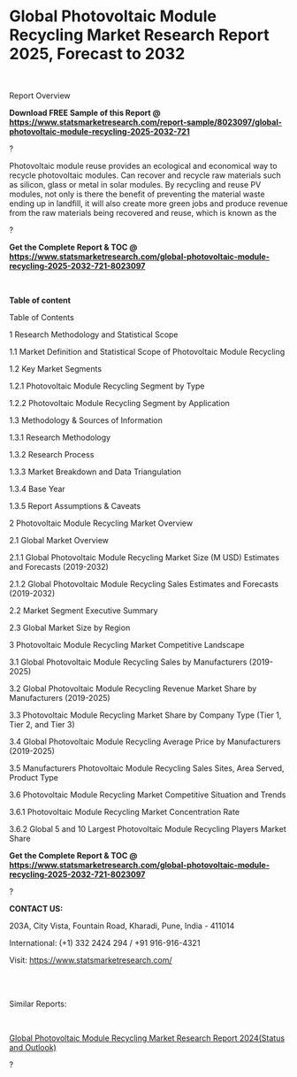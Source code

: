 <h1>Global Photovoltaic Module Recycling Market Research Report 2025, Forecast to 2032</h1><br/><p>Report Overview</p>
 
 
 
 <div><b>Download FREE Sample of this Report @ <a href="https://www.statsmarketresearch.com/download-free-sample/8023097/global-photovoltaic-module-recycling-2025-2032-721">https://www.statsmarketresearch.com/report-sample/8023097/global-photovoltaic-module-recycling-2025-2032-721</a></b></div>
 
 
 
 <p>? </p>
 
 
 
 <p>Photovoltaic module reuse provides an ecological and economical way to recycle photovoltaic modules. Can recover and recycle raw materials such as silicon, glass or metal in solar modules. By recycling and reuse PV modules, not only is there the benefit of preventing the material waste ending up in landfill, it will also create more green jobs and produce revenue from the raw materials being recovered and reuse, which is known as the</p>
 
 
 
 <p>? </p>
 
 
 
 <div><b>Get the Complete Report & TOC @ <a href="https://www.statsmarketresearch.com/global-photovoltaic-module-recycling-2025-2032-721-8023097">https://www.statsmarketresearch.com/global-photovoltaic-module-recycling-2025-2032-721-8023097</a></b></div>
 
 
 
 <p><br />
 
 <b>Table of content</b></p>
 
 
 
 <p>Table of Contents<br />
 
 1 Research Methodology and Statistical Scope<br />
 
 1.1 Market Definition and Statistical Scope of Photovoltaic Module Recycling<br />
 
 1.2 Key Market Segments<br />
 
 1.2.1 Photovoltaic Module Recycling Segment by Type<br />
 
 1.2.2 Photovoltaic Module Recycling Segment by Application<br />
 
 1.3 Methodology & Sources of Information<br />
 
 1.3.1 Research Methodology<br />
 
 1.3.2 Research Process<br />
 
 1.3.3 Market Breakdown and Data Triangulation<br />
 
 1.3.4 Base Year<br />
 
 1.3.5 Report Assumptions & Caveats<br />
 
 2 Photovoltaic Module Recycling Market Overview<br />
 
 2.1 Global Market Overview<br />
 
 2.1.1 Global Photovoltaic Module Recycling Market Size (M USD) Estimates and Forecasts (2019-2032)<br />
 
 2.1.2 Global Photovoltaic Module Recycling Sales Estimates and Forecasts (2019-2032)<br />
 
 2.2 Market Segment Executive Summary<br />
 
 2.3 Global Market Size by Region<br />
 
 3 Photovoltaic Module Recycling Market Competitive Landscape<br />
 
 3.1 Global Photovoltaic Module Recycling Sales by Manufacturers (2019-2025)<br />
 
 3.2 Global Photovoltaic Module Recycling Revenue Market Share by Manufacturers (2019-2025)<br />
 
 3.3 Photovoltaic Module Recycling Market Share by Company Type (Tier 1, Tier 2, and Tier 3)<br />
 
 3.4 Global Photovoltaic Module Recycling Average Price by Manufacturers (2019-2025)<br />
 
 3.5 Manufacturers Photovoltaic Module Recycling Sales Sites, Area Served, Product Type<br />
 
 3.6 Photovoltaic Module Recycling Market Competitive Situation and Trends<br />
 
 3.6.1 Photovoltaic Module Recycling Market Concentration Rate<br />
 
 3.6.2 Global 5 and 10 Largest Photovoltaic Module Recycling Players Market Share</p>
 
 
 
 <div><b>Get the Complete Report & TOC @ <a href="https://www.statsmarketresearch.com/global-photovoltaic-module-recycling-2025-2032-721-8023097">https://www.statsmarketresearch.com/global-photovoltaic-module-recycling-2025-2032-721-8023097</a></b></div>
 
 
 
 <p>? </p>
 
 
 
 <p><b>CONTACT US:</b><br />
 
 203A, City Vista, Fountain Road, Kharadi, Pune, India - 411014<br />
 
 International: (+1) 332 2424 294 / +91 916-916-4321<br />
 
 Visit: <a href="https://www.statsmarketresearch.com/">https://www.statsmarketresearch.com/</a><br />
 
 <br />
 
 <br />
 
 Similar Reports:<br />
 
 <br />
 
 <a href="https://www.statsmarketresearch.com/global-photovoltaic-module-recycling-2024-70-7908785">Global Photovoltaic Module Recycling Market Research Report 2024(Status and Outlook)</a><br />
 
 ? </p>